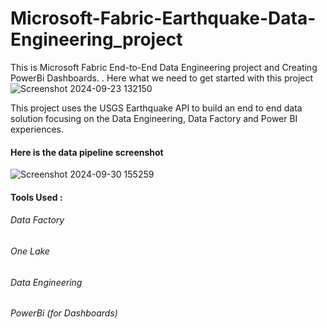 # Microsoft-Fabric-Earthquake-Data-Engineering_project
This is Microsoft Fabric End-to-End Data Engineering project and Creating PowerBi Dashboards. .
Here what we need to get started with this project 
![Screenshot 2024-09-23 132150](https://github.com/user-attachments/assets/8f10a789-6713-478e-ba94-76bcb02a919c)

This project uses the USGS Earthquake API to build an end to end data solution focusing on the Data Engineering, Data Factory and Power BI experiences.
#### Here is the data pipeline screenshot
![Screenshot 2024-09-30 155259](https://github.com/user-attachments/assets/9fcf1e9c-b7a6-4160-89f6-0fcca23bb244)
#### Tools Used :
###### Data Factory
###### One Lake
###### Data Engineering
###### PowerBi (for Dashboards)
